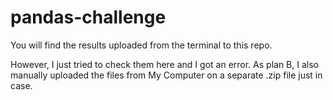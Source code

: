 # pandas-challenge
You will find the results uploaded from the terminal to this repo.

However, I just tried to check them here and I got an error. As plan B, I also manually uploaded the files from My Computer on a separate .zip file just in case. 
